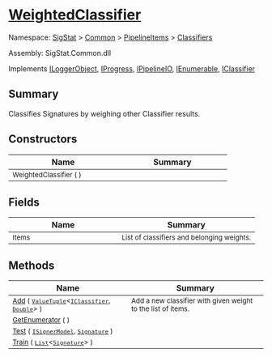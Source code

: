 # [WeightedClassifier](./WeightedClassifier.md)

Namespace: [SigStat]() > [Common](./../../README.md) > [PipelineItems]() > [Classifiers](./README.md)

Assembly: SigStat.Common.dll

Implements [ILoggerObject](./../../ILoggerObject.md), [IProgress](./../../Helpers/IProgress.md), [IPipelineIO](./../../Pipeline/IPipelineIO.md), [IEnumerable](https://docs.microsoft.com/en-us/dotnet/api/System.Collections.IEnumerable), [IClassifier](./../../Pipeline/IClassifier.md)

## Summary
Classifies Signatures by weighing other Classifier results.

## Constructors

| Name | Summary | 
| --- | --- | 
| <sub>WeightedClassifier (  )</sub><div style="width: 200px">| <sub></sub><div style="width: 200px">| <br>


## Fields

| Name | Summary | 
| --- | --- | 
| <sub>Items</sub><div style="width: 200px">| <sub>List of classifiers and belonging weights.</sub><div style="width: 200px">| <br>


## Methods

| Name | Summary | 
| --- | --- | 
| <sub>[Add](./Methods/WeightedClassifier-100663869.md) ( [`ValueTuple`](https://docs.microsoft.com/en-us/dotnet/api/System.ValueTuple-2)\<[`IClassifier`](./../../Pipeline/IClassifier.md), [`Double`](https://docs.microsoft.com/en-us/dotnet/api/System.Double)> )</sub><div style="width: 200px">| <sub>Add a new classifier with given weight to the list of items.</sub><div style="width: 200px">| <br>
| <sub>[GetEnumerator](./Methods/WeightedClassifier-100663868.md) (  )</sub><div style="width: 200px">| <sub></sub><div style="width: 200px">| <br>
| <sub>[Test](./Methods/WeightedClassifier-100663871.md) ( [`ISignerModel`](./../../Pipeline/ISignerModel.md), [`Signature`](./../../Signature.md) )</sub><div style="width: 200px">| <sub></sub><div style="width: 200px">| <br>
| <sub>[Train](./Methods/WeightedClassifier-100663870.md) ( [`List`](https://docs.microsoft.com/en-us/dotnet/api/System.Collections.Generic.List-1)\<[`Signature`](./../../Signature.md)> )</sub><div style="width: 200px">| <sub></sub><div style="width: 200px">| <br>


